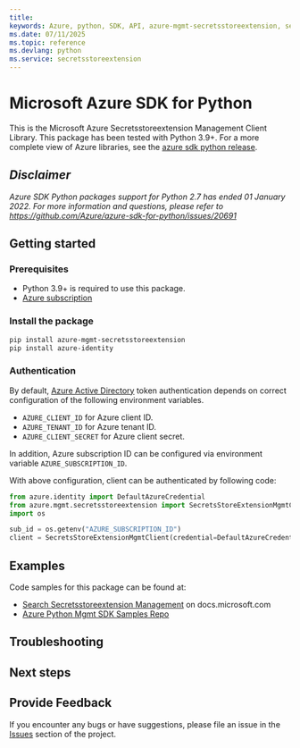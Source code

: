 ```yaml
---
title: 
keywords: Azure, python, SDK, API, azure-mgmt-secretsstoreextension, secretsstoreextension
ms.date: 07/11/2025
ms.topic: reference
ms.devlang: python
ms.service: secretsstoreextension
---
```

# Microsoft Azure SDK for Python

This is the Microsoft Azure Secretsstoreextension Management Client Library.
This package has been tested with Python 3.9+.
For a more complete view of Azure libraries, see the [azure sdk python release](https://aka.ms/azsdk/python/all).

## _Disclaimer_

_Azure SDK Python packages support for Python 2.7 has ended 01 January 2022. For more information and questions, please refer to https://github.com/Azure/azure-sdk-for-python/issues/20691_

## Getting started

### Prerequisites

- Python 3.9+ is required to use this package.
- [Azure subscription](https://azure.microsoft.com/free/)

### Install the package

```bash
pip install azure-mgmt-secretsstoreextension
pip install azure-identity
```

### Authentication

By default, [Azure Active Directory](https://aka.ms/awps/aad) token authentication depends on correct configuration of the following environment variables.

- `AZURE_CLIENT_ID` for Azure client ID.
- `AZURE_TENANT_ID` for Azure tenant ID.
- `AZURE_CLIENT_SECRET` for Azure client secret.

In addition, Azure subscription ID can be configured via environment variable `AZURE_SUBSCRIPTION_ID`.

With above configuration, client can be authenticated by following code:

```python
from azure.identity import DefaultAzureCredential
from azure.mgmt.secretsstoreextension import SecretsStoreExtensionMgmtClient
import os

sub_id = os.getenv("AZURE_SUBSCRIPTION_ID")
client = SecretsStoreExtensionMgmtClient(credential=DefaultAzureCredential(), subscription_id=sub_id)
```

## Examples

Code samples for this package can be found at:
- [Search Secretsstoreextension Management](/samples/browse/?languages=python&term=Getting%20started%20-%20Managing&terms=Getting%20started%20-%20Managing) on docs.microsoft.com
- [Azure Python Mgmt SDK Samples Repo](https://aka.ms/azsdk/python/mgmt/samples)


## Troubleshooting

## Next steps

## Provide Feedback

If you encounter any bugs or have suggestions, please file an issue in the
[Issues](https://github.com/Azure/azure-sdk-for-python/issues)
section of the project. 

